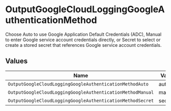 # OutputGoogleCloudLoggingGoogleAuthenticationMethod

Choose Auto to use Google Application Default Credentials (ADC), Manual to enter Google service account credentials directly, or Secret to select or create a stored secret that references Google service account credentials.


## Values

| Name                                                       | Value                                                      |
| ---------------------------------------------------------- | ---------------------------------------------------------- |
| `OutputGoogleCloudLoggingGoogleAuthenticationMethodAuto`   | auto                                                       |
| `OutputGoogleCloudLoggingGoogleAuthenticationMethodManual` | manual                                                     |
| `OutputGoogleCloudLoggingGoogleAuthenticationMethodSecret` | secret                                                     |